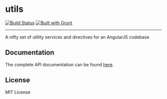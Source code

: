 # utils
[![Build Status](https://travis-ci.org/zeusjs/utils.svg)](https://travis-ci.org/zeusjs/utils) [![Built with Grunt](https://cdn.gruntjs.com/builtwith.png)](http://gruntjs.com/)

---

A nifty set of utility services and directives for an AngularJS codebase



## Documentation

The complete API documentation can be found [here](http://zeusjs.github.io/utils).

## License
MIT License
